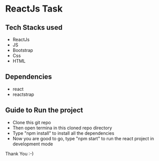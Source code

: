 # ReactJs Task

## Tech Stacks used
- ReactJs
- JS
- Bootstrap
- Css
- HTML

 ## Dependencies
 - react
 - reactstrap

## Guide to Run the project
- Clone this git repo
- Then open termina in this cloned repo directory
- Type "npm install" to install all the dependencies
- Now you are good to go, type "npm start" to run the react project in development mode

Thank You :-)
 
